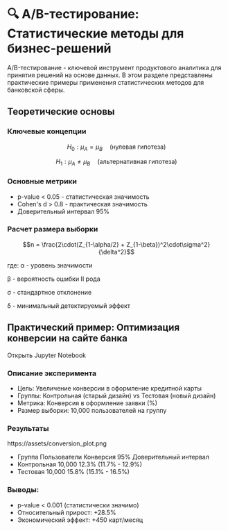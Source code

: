 # 🔍 A/B-тестирование: Статистические методы для бизнес-решений

A/B-тестирование - ключевой инструмент продуктового аналитика для принятия решений на основе данных. В этом разделе представлены практические примеры применения статистических методов для банковской сферы.

## Теоретические основы
### Ключевые концепции
```math
H_0: \mu_A = \mu_B \quad \text{(нулевая гипотеза)}
```
```math
H_1: \mu_A \neq \mu_B \quad \text{(альтернативная гипотеза)}
```

### Основные метрики
- p-value < 0.05 - статистическая значимость
- Cohen's d > 0.8 - практическая значимость
- Доверительный интервал 95%

### Расчет размера выборки
```math
n = \frac{2\cdot(Z_{1-\alpha/2} + Z_{1-\beta})^2\cdot\sigma^2}{\delta^2}
```

где:
α - уровень значимости

β - вероятность ошибки II рода

σ - стандартное отклонение

δ - минимальный детектируемый эффект


## Практический пример: Оптимизация конверсии на сайте банка

Открыть Jupyter Notebook

### Описание эксперимента
- Цель: Увеличение конверсии в оформление кредитной карты
- Группы: Контрольная (старый дизайн) vs Тестовая (новый дизайн)
- Метрика: Конверсия в оформление заявки (%)
- Размер выборки: 10,000 пользователей на группу

### Результаты

https://assets/conversion_plot.png

- Группа	Пользователи	Конверсия	95% Доверительный интервал
- Контрольная	10,000	12.3%	(11.7% - 12.9%)
- Тестовая	10,000	15.8%	(15.1% - 16.5%)

### Выводы:
- p-value < 0.001 (статистически значимо)
- Относительный прирост: +28.5%
- Экономический эффект: +450 карт/месяц
